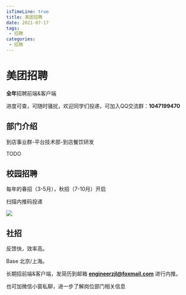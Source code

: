 ```yaml
---
isTimeLine: true
title: 美团招聘
date: 2021-07-17
tags:
 - 招聘
categories:
 - 招聘
---
```


# 美团招聘

**全年**招聘前端&客户端

进度可查，可随时骚扰，欢迎同学们投递，可加入QQ交流群：**1047199470**

## 部门介绍
到店事业群-平台技术部-到店餐饮研发

TODO
## 校园招聘

每年的春招（3-5月），秋招（7-10月）开启

扫描内推码投递

<img src="./bole/MTYzMzMzOTI3NzE0NA==633339277144.png?s1=https%3A//img.cdn.sugarat.top/mdImg/MTYzMzMzOTI3NzE0NA%3D%3D633339277144" style="max-width:320px;">

## 社招

反馈快，效率高。

Base 北京/上海。

长期招前端&客户端，发简历到邮箱 **engineerzjl@foxmail.com** 进行内推。

也可加微信小窗私聊，进一步了解岗位部门相关信息
